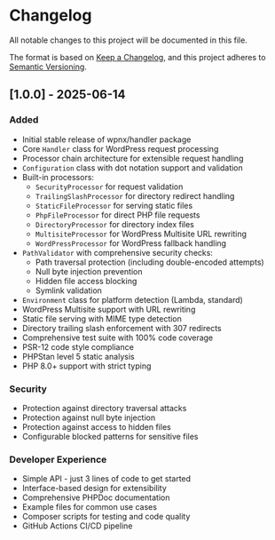 # Changelog

All notable changes to this project will be documented in this file.

The format is based on [Keep a Changelog](https://keepachangelog.com/en/1.0.0/),
and this project adheres to [Semantic Versioning](https://semver.org/spec/v2.0.0.html).

## [1.0.0] - 2025-06-14

### Added
- Initial stable release of wpnx/handler package
- Core `Handler` class for WordPress request processing
- Processor chain architecture for extensible request handling
- `Configuration` class with dot notation support and validation
- Built-in processors:
  - `SecurityProcessor` for request validation
  - `TrailingSlashProcessor` for directory redirect handling
  - `StaticFileProcessor` for serving static files
  - `PhpFileProcessor` for direct PHP file requests
  - `DirectoryProcessor` for directory index files
  - `MultisiteProcessor` for WordPress Multisite URL rewriting
  - `WordPressProcessor` for WordPress fallback handling
- `PathValidator` with comprehensive security checks:
  - Path traversal protection (including double-encoded attempts)
  - Null byte injection prevention
  - Hidden file access blocking
  - Symlink validation
- `Environment` class for platform detection (Lambda, standard)
- WordPress Multisite support with URL rewriting
- Static file serving with MIME type detection
- Directory trailing slash enforcement with 307 redirects
- Comprehensive test suite with 100% code coverage
- PSR-12 code style compliance
- PHPStan level 5 static analysis
- PHP 8.0+ support with strict typing

### Security
- Protection against directory traversal attacks
- Protection against null byte injection
- Protection against access to hidden files
- Configurable blocked patterns for sensitive files

### Developer Experience
- Simple API - just 3 lines of code to get started
- Interface-based design for extensibility
- Comprehensive PHPDoc documentation
- Example files for common use cases
- Composer scripts for testing and code quality
- GitHub Actions CI/CD pipeline
